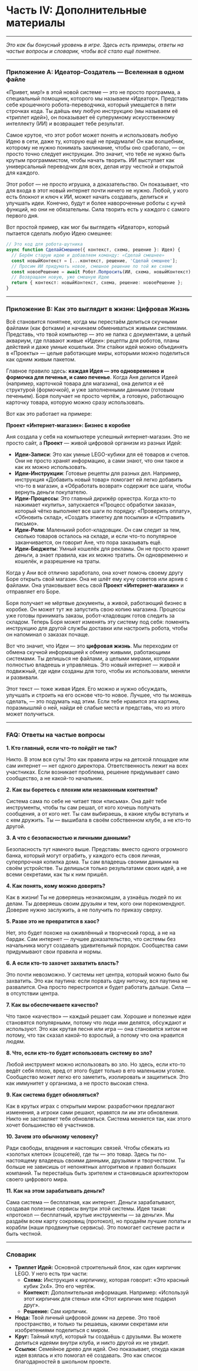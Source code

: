 # Часть IV: Дополнительные материалы

---

_Это как бы бонусный уровень в игре. Здесь есть примеры, ответы на частые вопросы и словарик, чтобы всё стало ещё понятнее._

---

### Приложение A: Идеатор-Создатель — Вселенная в одном файле

«Привет, мир!» в этой новой системе — это не просто программа, а специальный помощник, которого мы называем «Идеатор». Представь себе крошечного робота-переводчика, который умещается в пяти строчках кода. Ты даёшь ему любую инструкцию (мы называем её «триплет идей»), он показывает её суперумному искусственному интеллекту (ИИ) и возвращает тебе результат. 

Самое крутое, что этот робот может понять и использовать любую Идею в сети, даже ту, которую ещё не придумали! Он как волшебник, которому не нужно понимать заклинание, чтобы оно сработало, — он просто точно следует инструкции. Это значит, что тебе не нужно быть крутым программистом, чтобы начать творить. ИИ выступает как универсальный переводчик для всех, делая игру честной и открытой для каждого.

Этот робот — не просто игрушка, а доказательство. Он показывает, что для входа в этот новый интернет почти ничего не нужно. Любой, у кого есть блокнот и ключ к ИИ, может начать создавать, делиться и улучшать идеи. Конечно, будут и более навороченные роботы с кучей функций, но они не обязательны. Сила творить есть у каждого с самого первого дня.

Вот простой пример, как мог бы выглядеть «Идеатор», который пытается сделать любую Идею смешнее:

```typescript
// Это код для робота-шутника
async function СделайСмешнее({ контекст, схема, решение }: Идея) {
  // Берём старую идею и добавляем команду: «Сделай смешнее»
  const новыйКонтекст = [...контекст, решение, 'Сделай смешнее'];
  // Просим ИИ придумать новое, смешное решение по той же схеме
  const новоеРешение = await Робот.Попросить(ИИ, схема, новыйКонтекст);
  // Возвращаем новую, уже смешную Идею
  return { контекст: новыйКонтекст, схема, решение: новоеРешение };
}
```

---

### Приложение B: Как это выглядит в жизни: Цифровая Жизнь

Всё становится понятнее, когда мы перестаём делиться скучными файлами (как фотками) и начинаем обмениваться живыми системами. Представь, что твой компьютер — это не папка с документами, а целый аквариум, где плавают живые «Идеи»: рецепты для роботов, планы действий и даже умные кошельки. Эти стайки идей можно объединять в «Проекты» — целые работающие миры, которыми можно поделиться как одним живым пакетом.

Главное правило здесь: **каждая Идея — это одновременно и формочка для печенья, и само печенье**. Когда Аня делится Идеей (например, карточкой товара для магазина), она делится и её структурой (формочкой), и уже заполненными данными (готовым печеньем). Боря получает не просто чертёж, а готовую, работающую карточку товара, которую можно сразу использовать.

Вот как это работает на примере:

**Проект «Интернет-магазин»: Бизнес в коробке**

Аня создала у себя на компьютере успешный интернет-магазин. Это не просто сайт, а **Проект** — живой цифровой организм из разных Идей:

- **Идеи-Записи**: Это как умные LEGO-кубики для её товаров и счетов. Они не просто хранят информацию, а сами знают, что они такое и как их можно использовать.
- **Идеи-Инструкции**: Готовые рецепты для разных дел. Например, инструкция «Добавить новый товар» помогает ей легко добавить что-то в магазин, а «Обработать возврат» содержит все шаги, чтобы вернуть деньги покупателю.
- **Идеи-Процессы**: Это главный дирижёр оркестра. Когда кто-то нажимает «купить», запускается «Процесс обработки заказа», который чётко выполняет все шаги по порядку: «Проверить оплату», «Обновить склад», «Создать этикетку для посылки» и «Отправить письмо».
- **Идеи-Роли**: Маленький робот-кладовщик. Он сам следит за тем, сколько товаров осталось на складе, и если что-то популярное заканчивается, он говорит Ане, что пора заказывать ещё.
- **Идеи-Бюджеты**: Умный кошелёк для рекламы. Он не просто хранит деньги, а знает правила, как их можно тратить. Он одновременно и кошелёк, и разрешение на траты.

Когда у Ани всё отлично заработало, она хочет помочь своему другу Боре открыть свой магазин. Она не шлёт ему кучу советов или архив с файлами. Она упаковывает весь свой **Проект «Интернет-магазин»** и отправляет его Боре.

Боря получает не мёртвые документы, а живой, работающий бизнес в коробке. Он может тут же запустить свою копию магазина. Процессы уже готовы принимать заказы, робот-кладовщик готов следить за складом. Теперь Боря может изменять эту систему под себя: поменять инструкцию для другой службы доставки или настроить робота, чтобы он напоминал о заказах почаще.

Вот что значит, что Идеи — это **цифровая жизнь**. Мы переходим от обмена скучной информацией к обмену живыми, работающими системами. Ты делишься не файлами, а целыми мирами, которыми полностью владеешь и управляешь. Это новый интернет — живой и подвижный, где идеи созданы для того, чтобы их использовали, меняли и развивали.

Этот текст — тоже живая Идея. Его можно и нужно обсуждать, улучшать и строить на его основе что-то новое. Лучшее, что ты можешь сделать, — это подумать над этим. Если тебе нравится эта картина, поразмышляй о ней, найди её слабые места и представь, что из этого может получиться. 

---

### FAQ: Ответы на частые вопросы

**1. Кто главный, если что-то пойдёт не так?**

Никто. В этом вся суть! Это как правила игры на детской площадке или сам интернет — нет одного директора. Ответственность лежит на всех участниках. Если возникает проблема, решение придумывает само сообщество, а не какой-то начальник.

**2. Как вы боретесь с плохим или незаконным контентом?**

Система сама по себе не читает твои «письма». Она даёт тебе инструменты, чтобы ты сам решал, от кого хочешь получать сообщения, а от кого нет. Ты сам выбираешь, в какие клубы вступать и с кем дружить. Ты — вышибала в своём собственном клубе, а не кто-то другой.

**3. А что с безопасностью и личными данными?**

Безопасность тут намного выше. Представь: вместо одного огромного банка, который могут ограбить, у каждого есть своя личная, суперпрочная копилка дома. Ты сам владеешь своими данными на своём устройстве. Ты делишься только результатами своих идей, а не всеми секретами, как ты к ним пришёл.

**4. Как понять, кому можно доверять?**

Как в жизни! Ты не доверяешь незнакомцам, а узнаёшь людей по их делам. Ты доверяешь своим друзьям и тем, кого они порекомендуют. Доверие нужно заслужить, а не получить по приказу сверху.

**5. Разве это не превратится в хаос?**

Нет, это будет похоже на оживлённый и творческий город, а не на бардак. Сам интернет — лучшее доказательство, что системы без начальника могут создавать удивительный порядок. Сообщества сами придумывают свои правила и нормы.

**6. А если кто-то захочет захватить власть?**

Это почти невозможно. У системы нет центра, который можно было бы захватить. Это как паутина: если порвать одну ниточку, вся паутина не развалится. Она просто перестроится и будет работать дальше. Сила — в отсутствии центра.

**7. Как вы обеспечиваете качество?**

Что такое «качество» — каждый решает сам. Хорошие и полезные идеи становятся популярными, потому что люди ими делятся, обсуждают и используют. Это как крутая песня или игра — она становится хитом не потому, что так сказал какой-то взрослый, а потому что она нравится людям.

**8. Что, если кто-то будет использовать систему во зло?**

Любой инструмент можно использовать во зло. Но здесь, если кто-то ведёт себя плохо, вред от этого будет только в его маленьком уголке. Сообщество может легко его заметить, изолировать и защититься. Это как иммунитет у организма, а не просто высокая стена.

**9. Как система будет обновляться?**

Как в крутых играх с открытым миром: разработчики предлагают изменения, а игроки сами решают, нравятся ли им эти обновления. Никто не заставляет тебя обновляться. Система меняется так, как этого хочет большинство её участников.

**10. Зачем это обычному человеку?**

Ради свободы, владения и настоящих связей. Чтобы сбежать из «золотых клеток» (соцсетей), где ты — это товар. Здесь ты по-настоящему владеешь своими данными, друзьями и творчеством. Ты больше не зависишь от непонятных алгоритмов и правил больших компаний. Ты перестаёшь быть зрителем и становишься архитектором своего цифрового мира.

**11. Как на этом зарабатывать деньги?**

Сама система — бесплатная, как интернет. Деньги зарабатывают, создавая полезные сервисы внутри этой системы. Идея такая: «протокол — бесплатный, крутые инструменты — за деньги». Мы раздаём всем карту сокровищ (протокол), но продаём лучшие лопаты и корабли (наши продвинутые сервисы). Это помогает системе расти и быть честной.

---

### Словарик

- **Триплет Идей:** Основной строительный блок, как один кирпичик LEGO. У него есть три части:
  - **Схема:** Инструкция к кирпичику, которая говорит: «Это красный кубик 2x4». Это его чертёж.
  - **Контекст:** Дополнительная информация. Например: «Используй этот кирпичик для стены» или «Этот кирпичик мне подарил друг».
  - **Решение:** Сам кирпичик.
- **Нода:** Твой личный цифровой домик на дереве. Это твоё пространство, и только ты решаешь, какими секретами или изобретениями поделиться с миром.
- **Круг:** Тайный клуб, который ты создаёшь с друзьями. Вы можете делиться идеями внутри клуба, и никто другой их не увидит.
- **Ссылки:** Семейное древо для идей. Оно показывает, откуда какая идея взялась и кто помогал её создавать. Это как список благодарностей в школьном проекте.